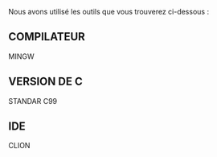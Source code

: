 Nous avons utilisé les outils que vous trouverez ci-dessous :

COMPILATEUR 
-
MINGW

VERSION DE C
-
STANDAR C99

IDE
-
CLION